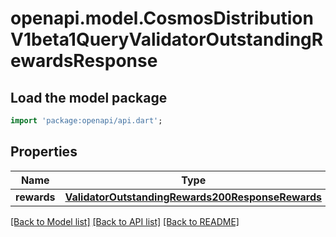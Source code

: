 # openapi.model.CosmosDistributionV1beta1QueryValidatorOutstandingRewardsResponse

## Load the model package
```dart
import 'package:openapi/api.dart';
```

## Properties
Name | Type | Description | Notes
------------ | ------------- | ------------- | -------------
**rewards** | [**ValidatorOutstandingRewards200ResponseRewards**](ValidatorOutstandingRewards200ResponseRewards.md) |  | [optional] 

[[Back to Model list]](../README.md#documentation-for-models) [[Back to API list]](../README.md#documentation-for-api-endpoints) [[Back to README]](../README.md)


